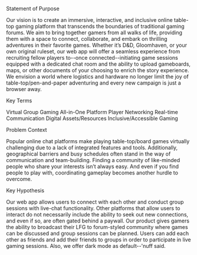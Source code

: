 Statement of Purpose

Our vision is to create an immersive, interactive, and inclusive online table-top gaming platform that transcends the boundaries of traditional gaming forums. We aim to bring together gamers from all walks of life, providing them with a space to connect, collaborate, and embark on thrilling adventures in their favorite games. Whether it’s D&D, Gloomhaven, or your own original ruleset, our web app will offer a seamless experience from recruiting fellow players to--once connected--initiating game sessions equipped with a dedicated chat room and the ability to upload gameboards, maps, or other documents of your choosing to enrich the story experience. We envision a world where logistics and hardware no longer limit the joy of table-top/pen-and-paper adventuring and every new campaign is just a browser away.

Key Terms

Virtual Group Gaming All-in-One Platform
Player Networking
Real-time Communication
Digital Assets/Resources
Inclusive/Accessible Gaming

Problem Context

Popular online chat platforms make playing table-top/board games virtually challenging due to a lack of integrated features and tools. Additionally, geographical barriers and busy schedules often stand in the way of communication and team-building. Finding a community of like-minded people who share your interests isn’t always easy. And even if you find people to play with, coordinating gameplay becomes another hurdle to overcome.

Key Hypothesis

Our web app allows users to connect with each other and conduct group sessions with live-chat functionality. Other platforms that allow users to interact do not necessarily include the ability to seek out new connections, and even if so, are often gated behind a paywall. Our product gives gamers the ability to broadcast their LFG to forum-styled community where games can be discussed and group sessions can be planned. Users can add each other as friends and add their friends to groups in order to participate in live gaming sessions. Also, we offer dark mode as default--'nuff said.

